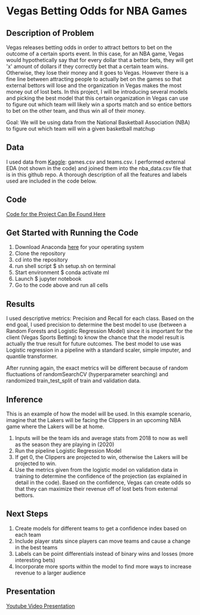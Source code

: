 # Vegas Betting Odds for NBA Games

## Description of Problem
Vegas releases betting odds in order to attract bettors to bet on the outcome of a certain sports event. In this case, for an NBA game, Vegas would hypothetically say that for every dollar that a bettor bets, they will get 'x' amount of dollars if they correctly bet that a certain team wins. Otherwise, they lose their money and it goes to Vegas. However there is a fine line between attracting people to actually bet on the games so that external bettors will lose and the organization in Vegas makes the most money out of lost bets. In this project, I will be introducing several models and picking the best model that this certain organization in Vegas can use to figure out which team will likely win a sports match and so entice bettors to bet on the other team, and thus win all of their money.

Goal: We will be using data from the National Basketball Association (NBA) to figure out which team will win a given basketball matchup

## Data
I used data from [Kaggle](https://www.kaggle.com/nathanlauga/nba-games): games.csv and teams.csv. I performed external EDA (not shown in the code) and joined them into the nba_data.csv file that is in this github repo. A thorough description of all the features and labels used are included in the code below. 

## Code
[Code for the Project Can Be Found Here](https://github.com/surengunturumasters/msds699_final_proj/blob/main/Final_Proj_Code.ipynb)

## Get Started with Running the Code
1) Download Anaconda [here](https://www.anaconda.com/products/individual) for your operating system
2) Clone the repository
3) cd into the repository 
4) run shell script $ sh setup.sh on terminal
5) Start environment $ conda activate ml
6) Launch $ jupyter notebook
7) Go to the code above and run all cells

## Results
I used descriptive metrics: Precision and Recall for each class. Based on the end goal, I used precision to determine the best model to use (between a Random Forests and Logistic Regression Model) since it is important for the client (Vegas Sports Betting) to know the chance that the model result is actually the true result for future outcomes. The best model to use was Logistic regression in a pipeline with a standard scaler, simple imputer, and quantile transformer. 

After running again, the exact metrics will be different because of random fluctuations of randomSearchCV (hyperparameter searching) and randomized train_test_split of train and validation data. 

## Inference
This is an example of how the model will be used. In this example scenario, imagine that the Lakers will be facing the Clippers in an upcoming NBA game where the Lakers will be at home. 
1) Inputs will be the team ids and average stats from 2018 to now as well as the season they are playing in (2020)
2) Run the pipeline Logistic Regression Model
3) If get 0, the Clippers are projected to win, otherwise the Lakers will be projected to win. 
4) Use the metrics given from the logistic model on validation data in training to determine the confidence of the projection (as explained in detail in the code). Based on the confidence, Vegas can create odds so that they can maximize their revenue off of lost bets from external bettors. 

## Next Steps
1) Create models for different teams to get a confidence index based on each team
2) Include player stats since players can move teams and cause a change in the best teams
3) Labels can be point differentials instead of binary wins and losses (more interesting bets)
4) Incorporate more sports within the model to find more ways to increase revenue to a larger audience

## Presentation
[Youtube Video Presentation](https://youtu.be/xb8b7iQ4i7U)
